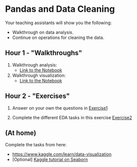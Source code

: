 # Pandas and Data Cleaning

Your teaching assistants will show you the following:
- Walkthrough on data analysis.
- Continue on operations for cleaning the data.


## Hour 1 - "Walkthroughs"

1. Walkthrough analysis:
    - [Link to the Notebook](https://colab.research.google.com/github/michalis0/Business-Intelligence-and-Analytics/blob/master/week3%20-%20EDA%20and%20Visualization/walkthroughs/Introduction_to_Data_Analysis_through_examples.ipynb)
2. Walkthrough visualization: 
    - [Link to the Notebook](https://colab.research.google.com/github/michalis0/Business-Intelligence-and-Analytics/blob/master/week3%20-%20EDA%20and%20Visualization/walkthroughs/walkthroughs_week_3_BIA.ipynb)


## Hour 2 - "Exercises"
1. Answer on your own the questions in [Exercise1](https://colab.research.google.com/github/michalis0/Business-Intelligence-and-Analytics/blob/master/week3%20-%20EDA%20and%20Visualization/Exercises/Exercise1_week3.ipynb)

2. Complete the different EDA tasks in this exercise [Exercise2](https://colab.research.google.com/github/michalis0/Business-Intelligence-and-Analytics/blob/master/week3%20-%20EDA%20and%20Visualization/Exercises/Exercise2_week3.ipynb)


## (At home)
Complete the tasks from here:

- https://www.kaggle.com/learn/data-visualization
- [Optional] [Kaggle tutorial on Seaborn](https://www.kaggle.com/kanncaa1/seaborn-tutorial-for-beginners)
